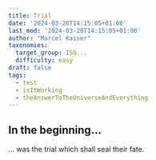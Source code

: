 ```yaml
---
title: Trial
date: '2024-03-20T14:15:05+01:00'
last_mod: '2024-03-20T14:15:05+01:00'
author: "Marcel Kaiser"
taxonomies:
  target_group: ISO...
  difficulty: easy
draft: false
tags:
  - test
  - isItWorking
  - theAnswerToTheUniverseAndEverything
---
```


## In the beginning...
... was the trial which shall seal their fate.